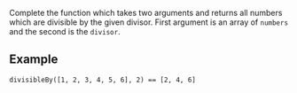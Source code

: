 

Complete the function which takes two arguments and returns all numbers which are divisible by the given divisor. First argument is an array of `numbers` and the second is the `divisor`.

## Example

```
divisibleBy([1, 2, 3, 4, 5, 6], 2) == [2, 4, 6]
```
